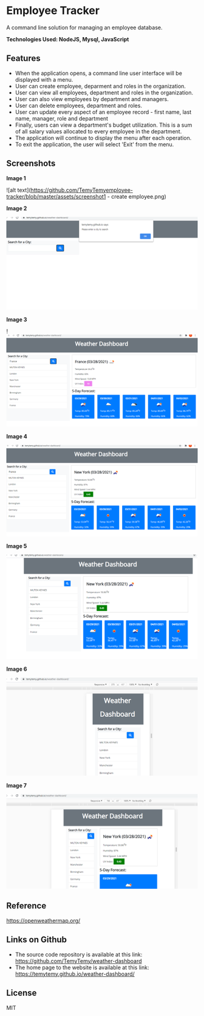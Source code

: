 # Employee Tracker
A command line solution for managing an employee database. 

**Technologies Used: NodeJS, Mysql, JavaScript**

## Features

- When the application opens, a command line user interface will be displayed with a menu.
- User can create employee, deparment and roles in the organization.
- User can view all employees, department and roles in the organization.
- User can also view employees by department and managers.
- User can delete employees, department and roles.
- User can update every aspect of an employee record - first name, last name, manager, role and department
- Finally, users can view a department's budget utilization.  This is a sum of all salary values allocated to every 
  employee in the department.
- The application will continue to display the menu after each operation.
- To exit the application, the user will select 'Exit' from the menu.

## Screenshots


**Image 1**  

  ![alt text](https://github.com/TemyTemyemployee-tracker/blob/master/assets/screenshot1 - create employee.png)


**Image 2**

 ![alt text](https://github.com/TemyTemy/weather-dashboard/blob/master/assets/screenshot2.PNG)

**Image 3**

 !![alt text](https://github.com/TemyTemy/weather-dashboard/blob/master/assets/screenshot3.PNG)




**Image 4**

 ![alt text](https://github.com/TemyTemy/weather-dashboard/blob/master/assets/screenshot4.PNG)




**Image 5**

 ![alt text](https://github.com/TemyTemy/weather-dashboard/blob/master/assets/screenshot5.PNG)



**Image 6**

 ![alt text](https://github.com/TemyTemy/weather-dashboard/blob/master/assets/screenshot6.PNG)



**Image 7**

 ![alt text](https://github.com/TemyTemy/weather-dashboard/blob/master/assets/screenshot7.PNG)





## Reference
https://openweathermap.org/


## Links on Github

- The source code repository is available at this link: https://github.com/TemyTemy/weather-dashboard
- The home page to the website is available at this link: https://temytemy.github.io/weather-dashboard/

## License
MIT
